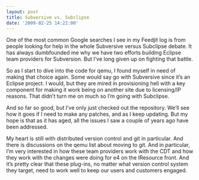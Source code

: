 ```yaml
---
layout: post
title: Subversive vs. Subclipse
date: '2009-02-25 14:22:00'
---
```



One of the most common Google searches I see in my Feedjit log is from people looking for help in the whole Subversive versus Subclipse debate. It has always dumbfounded me why we have two efforts building Eclipse team providers for Subversion. But I’ve long given up on fighting that battle.

So as I start to dive into the code for qemu, I found myself in need of making that choice again. Some would say go with Subversive since it’s an Eclipse project. I would, but they are mired in provisioning hell with a key component for making it work being on another site due to licensing/IP reasons. That didn’t turn me on much so I’m going with Subclipse.

And so far so good, but I’ve only just checked out the repository. We’ll see how it goes if I need to make any patches, and as I keep updating. But my hope is that as it has aged, all the issues I saw a couple of years ago have been addressed.

My heart is still with distributed version control and git in particular. And there is discussions on the qemu list about moving to git. And in particular, I’m very interested in how these team providers work with the CDT and how they work with the changes were doing for e4 on the IResource front. And it’s pretty clear that these plug-ins, no matter what version control system they target, need to work well to keep our users and customers engaged.


